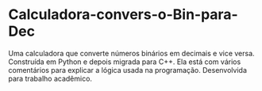 # Calculadora-convers-o-Bin-para-Dec
Uma calculadora que converte números binários em decimais e vice versa.
Construída em Python e depois migrada para C++.
Ela está com vários comentários para explicar a lógica usada na programação.
Desenvolvida para trabalho acadêmico.
